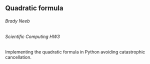 ## Quadratic formula

###### Brady Neeb

###### Scientific Computing HW3

Implementing the quadratic formula in Python avoiding catastrophic cancellation.
